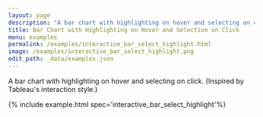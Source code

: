 ```yaml
---
layout: page
description: "A bar chart with highlighting on hover and selecting on click. (Inspired by Tableau's interaction style.)"
title: Bar Chart with Highlighting on Hover and Selection on Click
menu: examples
permalink: /examples/interactive_bar_select_highlight.html
image: /examples/interactive_bar_select_highlight.png
edit_path: _data/examples.json
---
```


A bar chart with highlighting on hover and selecting on click. (Inspired by Tableau's interaction style.)

{% include example.html spec='interactive_bar_select_highlight'%}

